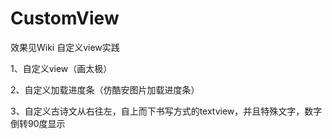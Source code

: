 # CustomView
效果见Wiki
自定义view实践


1、自定义view（画太极）

2、自定义加载进度条（仿酷安图片加载进度条）

3、自定义古诗文从右往左，自上而下书写方式的textview，并且特殊文字，数字倒转90度显示
